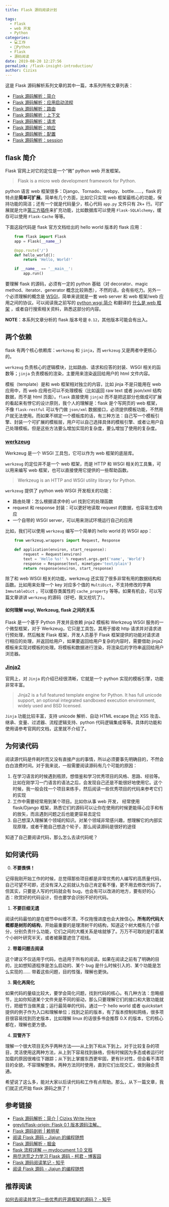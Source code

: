 ```yaml
---
title: Flask 源码阅读计划

tags: 
  - Flask
  - web 开发
  - Python
categories: 
  - 💻工作
  - 🐍Python
  - Flask
  - 源码阅读
date: 2019-08-20 12:27:56
permalink: /flask-insight-introduction/
author: Cizixs
---
```

这是 Flask 源码解析系列文章的其中一篇，本系列所有文章列表：

*   [Flask 源码解析：简介](/flask-insight-introduction)
*   [Flask 源码解析：应用启动流程](/flask-insight-start-process)
*   [Flask 源码解析：路由](/flask-insight-routing)
*   [Flask 源码解析：上下文](/flask-insight-context)
*   [Flask 源码解析：请求](/flask-insight-request)
*   [Flask 源码解析：响应](/flask-insight-response)
*   [Flask 源码解析：配置](/flask-insight-config)
*   [Flask 源码解析：session](/flask-insight-session)

## flask 简介

Flask 官网上对它的定位是一个“微” python web 开发框架。

> Flask is a micro web development framework for Python.

python 语言 web 框架很多：Django、Tornado、webpy、bottle……，flask 的特点是**简单可扩展**。简单有几个方面，比如它只实现 web 框架最核心的功能，保持功能的简洁；还有一个就是代码量少，核心代码 `app.py` 文件只有 2k+ 行。可扩展就是允许[第三方插件](http://flask.pocoo.org/extensions/)来扩充功能，比如数据库可以使用 `Flask-SQLAlchemy`，缓存可以使用 `Flask-Cache` 等等。

下面这段代码是 flask 官方文档给出的 hello world 版本的 flask 应用：
```python
    from flask import Flask
    app = Flask(__name__)

    @app.route('/')
    def hello_world():
        return 'Hello, World!'

    if __name__ == '__main__':
        app.run()
```

要理解 flask 的源码，必须有一定的 python 基础（对 decorator、magic method、iterator、generator 概念比较熟悉），不然的话，会有些吃力。另外一个必须理解的概念是 [WSGI](https://www.python.org/dev/peps/pep-0333/)，简单来说就是一套 web server 和 web 框架/web 应用之间的协议。可以阅读我之前写的 [python wsgi 简介](https://cizixs.com/2014/11/08/understand-wsgi) 和翻译的 [什么是 web 框架](https://cizixs.com/2015/09/21/what-is-a-web-framework) ，或者自行搜索相关资料，熟悉这部分的内容。

**NOTE**：本系列文章分析的 flask 版本号是 `0.12`，其他版本可能会有出入。

## 两个依赖

flask 有两个核心依赖库：`werkzeug` 和 `jinja`，而 `werkzeug` 又是两者中更核心的。

`werkzeug` 负责核心的逻辑模块，比如路由、请求和应答的封装、WSGI 相关的函数等；`jinja` 负责模板的渲染，主要用来渲染返回给用户的 html 文件内容。

模板（template）是和 web 框架相对独立的内容，比如 jinja 不是只能用在 web 应用中，而 web 应用也可以不处理模板（比如返回 raw text 或者 json/xml 结构数据，而不是 html 页面）。`flask` 直接使用 `jinja2` 而不是把这部分也做成可扩展的看起来有悖它的设计原则，我个人的理解是：flask 是个写网页的 web 框架，不像 `flask-restful` 可以专门做 `json/xml` 数据接口，必须提供模板功能，不然用户就无法使用。而如果不绑定一个模板库的话，有三种方法：自己写一个模板引擎、封装一个可扩展的模板层，用户可以自己选择具体的模板引擎、或者让用户自己处理模板。但是这些方法要么增加实现的复杂度，要么增加了使用的复杂度。

### [werkzeug](http://werkzeug.pocoo.org/)

Werkzeug 是一个 WSGI 工具包，它可以作为 web 框架的底层库。

`werkzeug` 的定位并不是一个 web 框架，而是 HTTP 和 WSGI 相关的工具集，可以用来编写 web 框架，也可以直接使用它提供的一些帮助函数。

> Werkzeug is an HTTP and WSGI utility library for Python.

`werkzeug` 提供了 python web WSGI 开发相关的功能：

*   路由处理：怎么根据请求中的 url 找到它的处理函数
*   request 和 response 封装：可以更好地读取 request 的数据，也容易生成响应
*   一个自带的 WSGI server，可以用来测试环境运行自己的应用

比如，我们可以使用 `werkzeug` 编写一个简单的 hello world 的 WSGI app：
```python
    from werkzeug.wrappers import Request, Response

    def application(environ, start_response):
        request = Request(environ)
        text = 'Hello %s!' % request.args.get('name', 'World')
        response = Response(text, mimetype='text/plain')
        return response(environ, start_response)

```
除了和 web WSGI 相关的功能，werkzeug 还实现了很多非常有用的数据结构和函数。比如用来处理一个 key 对应多个值的 `MultiDict`，不支持修改的字典 `ImmutableDict` ，可以缓存类属性的 `cache_property` 等等。如果有机会，可以写篇文章讲讲 `werkzeug` 的源码（好吧，我又挖坑了）。

#### 如何理解 wsgi, Werkzeug, flask 之间的关系

Flask 是一个基于 Python 开发并且依赖 jinja2 模板和 Werkzeug WSGI 服务的一个微型框架，对于 Werkzeug，它只是工具包，其用于接收 http 请求并对请求进行预处理，然后触发 Flask 框架，开发人员基于 Flask 框架提供的功能对请求进行相应的处理，并返回给用户，如果要返回给用户复杂的内容时，需要借助 jinja2 模板来实现对模板的处理。将模板和数据进行渲染，将渲染后的字符串返回给用户浏览器。

### [Jinja2](http://jinja.pocoo.org/docs/2.9/)

官网上，对 `Jinja` 的介绍已经很清晰，它就是一个 python 实现的模板引擎，功能非常丰富。

> Jinja2 is a full featured template engine for Python. It has full unicode support, an optional integrated sandboxed execution environment, widely used and BSD licensed.

`Jinja` 功能比较丰富，支持 unicode 解析、自动 HTML escape 防止 XSS 攻击、继承、变量、过滤器、流程逻辑支持、python 代码逻辑集成等等。具体的功能和使用请参考官网的文档，这里就不介绍了。

## 为何读代码

阅读源代码是件耗时而又没有直接产出的事情，所以必须要事先明确目的，不然会白白浪费时间。对于我来说，一般需要阅读源码有几个可能的原因：

1.  在学习语言的时候遇到瓶颈，想借鉴和学习优秀项目的风格、思路、经验等。比如在刚学习一门语言的语法之后，会发现自己还是不能很好地使用它。这个时候，我一般会找一个项目来练手，然后阅读一些优秀项目的代码来参考它们的实现
2.  工作中需要经常用到某个项目。比如你从事 web 开发， 经常使用 flask/Django 框架，熟悉它们的源码可以让你在使用的时候更能得心应手和有的放矢，而且遇到问题之后也能更容易去定位
3.  自己想深入理解某个领域的知识。对某个领域非常感兴趣，想理解它的内部实现原理，或者干脆自己想造个轮子，那么阅读源码是很好的途径

知道了自己要阅读代码，那么怎么去读代码呢？

## 如何读代码

0. **不要畏惧！**

记得我刚开始工作的时候，总觉得那些项目都是非常优秀的人编写的高质量代码，自己可望不可即，还没有深入之前就认为自己肯定看不懂，更不用去修改代码了。但其实，只要是人写的代码就会有 bug，也会有可以改进的地方，要有好的心态：欣赏好的代码设计，但也要学会识别不好的代码。

1.  **不要巨细无遗**

阅读代码最怕的是在细节中纠缠不清，不仅拖慢进度也会大挫信心。**所有的代码大概都是树形的结构**，开始最重要的是理清树干的结构，知道这个树大概有几个部分，分别负责什么功能，它们之间的大概关系是啥就够了。万万不可取的是盯着某个小树叶研究半天，或者被藤蔓遮住了视线。

2.  **带着问题去阅读**

这个建议不仅适用于代码，也适用于所有的阅读。如果在阅读之前有了明确的目的，比如想知道程序是怎么启动的、某个 bug 是什么时候引入的、某个功能是怎么实现的…… 带着这些问题，目的性强，理解也更快。

3.  **简化再简化**

如果代码的量级比较大，要学会简化问题，找到代码的核心。有几种方法：忽略细节，比如你知道某个文件夹是不同的驱动，那么只要理解它们的接口和大致功能就行，把细节当做黑盒；运行最简单的代码，通过一个 hello world 或者 quickstart 提供的例子作为入口和理解单位；找到之前的版本，有了版本控制和网络，很多项目很容易找到历史版本，比如理解 linux 的话很多书会推荐 0.X 的版本，它的核心都在，理解也更方便。

4.  **双管齐下**

理解一个很大项目无外乎两种方法——从上到下和从下到上。对于比较复杂的项目，灵活使用这两种方法，从上到下容易找到脉络，但有时候因为多态或者运行时加载的原因很难往下跟踪；从下到上掌握东西更牢固，更有针对性，但会看不清项目的全貌，不容理解整体。两种方法同时使用，直到它们出现交汇，做到融会贯通。

希望说了这么多，能对大家以后读代码和工作有点帮助。那么，从下一篇文章，我们就正式开始 flask 源码之旅了！

## 参考链接

- [Flask 源码解析：简介 | Cizixs Write Here](https://cizixs.com/2017/01/10/flask-insight-introduction/)
- [greyli/flask-origin: Flask 0.1 版本源码注解。](https://github.com/greyli/flask-origin)
- [Flask 源码剖析 | 赖明星](http://mingxinglai.com/cn/2016/08/flask-source-code/)
- [阅读 Flask 源码 - Jiajun 的编程随想](https://jiajunhuang.com/articles/2016_09_15-flask_source_code.rst.html)
- [Flask 源码解析 - 掘金](https://juejin.im/post/6844903533238566925)
- [flask 流程详解 — mydocument 1.0 文档](https://pham-nuwens-document.readthedocs.io/zh/latest/flask%E5%AD%A6%E4%B9%A0/flask%E6%B5%81%E7%A8%8B%E8%AF%A6%E8%A7%A3.html)
- [用尽洪荒之力学习 Flask 源码 - 柯君 - 博客园](https://www.cnblogs.com/kendrick/p/7649772.html)
- [Flask 源码阅读笔记 - 知乎](https://zhuanlan.zhihu.com/p/55583976)
- [阅读 Flask 源码 - Jiajun 的编程随想](https://jiajunhuang.com/articles/2016_09_15-flask_source_code.rst)

## 推荐阅读

[如何去阅读并学习一些优秀的开源框架的源码？ - 知乎](https://www.zhihu.com/question/26766601/answer/33952627)
